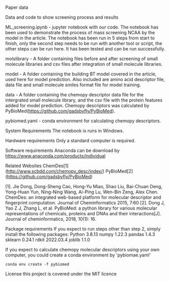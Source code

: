 Paper data

Data and code to show screening process and results

ML_screening.ipynb - jupyter notebook with our code. The notebook has been used to demonstrate the process of mass screening NCAA by the model in the article. The notebook has been run in 5 steps from start to finish, only the second step needs to be run with another tool or script, the other steps can be run here. It has been tested and can be run successfully.

molslibrary - A folder containing files before and after screening of small molecule libraries and csv files after integration of small molecule libraries.

model - A folder containing the building BT model covered in the article, used here for model prediction. Also included are amino acid descriptor file, data file and small molecule smiles format file for model training.

data - A folder containing the chemopy descriptor data file for the intergrated small molecule library, and the csv file with the protein features added for model prediction. Chemopy descriptors was calculated by PyBioMed(https://github.com/gadsbyfly/PyBioMed).

pybiomed.yaml - conda environment for calculating chemopy descriptors.


System Requirements
The notebook is runs in Windows.

Hardware requirements
Only a standard computer is required. 

Software requirements
Anaconda can be download by https://www.anaconda.com/products/individual

Related Websites
ChemDes[1] (http://www.scbdd.com/chemopy_desc/index/) 
PyBioMed[2] (https://github.com/gadsbyfly/PyBioMed)

[1]. Jie Dong, Dong-Sheng Cao, Hong-Yu Miao, Shao Liu, Bai-Chuan Deng, Yong-Huan Yun, Ning-Ning Wang, Ai-Ping Lu, Wen-Bin Zeng, Alex Chen. ChemDes: an integrated web-based platform for molecular descriptor and fingerprint computation. Journal of Cheminformatics 2015, 7:60
[2]. Dong J, Yao Z J, Zhang L, et al. PyBioMed: a python library for various molecular representations of chemicals, proteins and DNAs and their interactions[J]. Journal of cheminformatics, 2018, 10(1): 16.

Package  requirements
If you expect to run steps other than step 2, simply install the following packages:
Python 3.8.13
numpy 1.22.3
pandas 1.4.3 
sklearn 0.24.1 
rdkit 2022.03.4 
joblib 1.1.0 

If you expect to calculate chemopy molecular descriptors using your own computer, you could create a conda environment by 'pybiomae.yaml'
```
conda env create -f pybiomed
```
 

License
this project is covered under the MIT licence